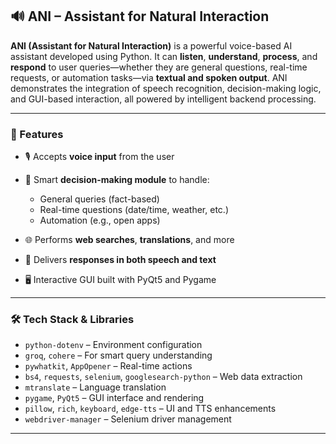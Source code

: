 ## 🔊 ANI – Assistant for Natural Interaction

**ANI (Assistant for Natural Interaction)** is a powerful voice-based AI assistant developed using Python. It can **listen**, **understand**, **process**, and **respond** to user queries—whether they are general questions, real-time requests, or automation tasks—via **textual and spoken output**. ANI demonstrates the integration of speech recognition, decision-making logic, and GUI-based interaction, all powered by intelligent backend processing.

---

### 🧠 Features

* 🎙️ Accepts **voice input** from the user
* 🧭 Smart **decision-making module** to handle:

  * General queries (fact-based)
  * Real-time questions (date/time, weather, etc.)
  * Automation (e.g., open apps)
* 🌐 Performs **web searches**, **translations**, and more
* 💬 Delivers **responses in both speech and text**
* 🖥️ Interactive GUI built with PyQt5 and Pygame

---

### 🛠️ Tech Stack & Libraries

* `python-dotenv` – Environment configuration
* `groq`, `cohere` – For smart query understanding
* `pywhatkit`, `AppOpener` – Real-time actions
* `bs4`, `requests`, `selenium`, `googlesearch-python` – Web data extraction
* `mtranslate` – Language translation
* `pygame`, `PyQt5` – GUI interface and rendering
* `pillow`, `rich`, `keyboard`, `edge-tts` – UI and TTS enhancements
* `webdriver-manager` – Selenium driver management

---
